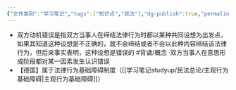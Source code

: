 ```yaml
---
{"文件类别":"学习笔记","tags":["知识点","民法"],"dg-publish":true,"permalink":"/学习笔记studyup/民法总论/双方动机错误/","dgPassFrontmatter":true,"created":"2024-07-17T10:28:11.596+08:00","updated":"2024-10-25T12:27:56.001+08:00"}
---
```


- 双方动机错误是指双方当事人在缔结法律行为时都以某种共同设想为出发点，如果其知道这种设想是不正确的，就不会缔结或者不会以此种内容缔结该法律行为，但后来事实表明，这种设想是错误的 #背诵/概念 
·双方当事人在意思形成阶段都对某一因素发生认识错误
- 【德国】属于法律行为基础障碍制度（[[学习笔记studyup/民法总论/主观行为基础障碍\|主观行为基础障碍]]）